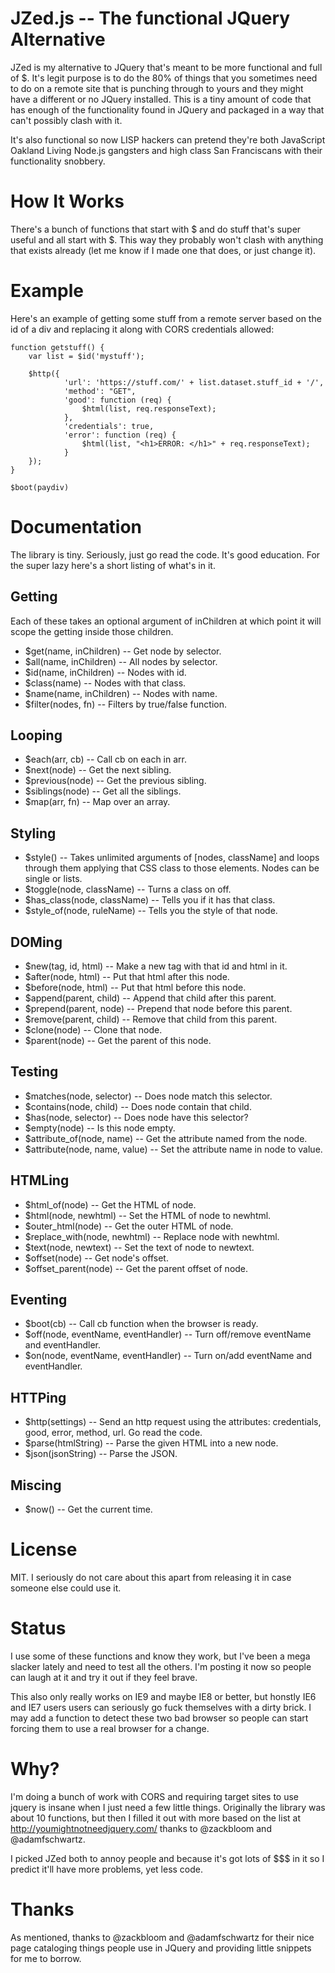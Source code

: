 JZed.js -- The functional JQuery Alternative
====

JZed is my alternative to JQuery that's meant to be more functional and full of
$.  It's legit purpose is to do the 80% of things that you sometimes need to do
on a remote site that is punching through to yours and they might have a
different or no JQuery installed.  This is a tiny amount of code that has
enough of the functionality found in JQuery and packaged in a way that can't
possibly clash with it.

It's also functional so now LISP hackers can pretend they're both JavaScript
Oakland Living Node.js gangsters and high class San Franciscans with their
functionality snobbery.

How It Works
============

There's a bunch of functions that start with $ and do stuff that's super
useful and all start with $. This way they probably won't clash with anything that exists already (let me know if I made one that does, or just change it).

Example
=======

Here's an example of getting some stuff from a remote server based on the id of a div and
replacing it along with CORS credentials allowed:

    function getstuff() {
        var list = $id('mystuff');

        $http({
                'url': 'https://stuff.com/' + list.dataset.stuff_id + '/',
                'method': "GET",
                'good': function (req) {
                    $html(list, req.responseText);
                },
                'credentials': true,
                'error': function (req) {
                    $html(list, "<h1>ERROR: </h1>" + req.responseText);
                }
        });
    }

    $boot(paydiv)

Documentation
=============

The library is tiny. Seriously, just go read the code.  It's good education.  For the super lazy
here's a short listing of what's in it.

Getting
-------

Each of these takes an optional argument of inChildren at which point it
will scope the getting inside those children.

  * $get(name, inChildren) -- Get node by selector.
  * $all(name, inChildren) -- All nodes by selector.
  * $id(name, inChildren) -- Nodes with id.
  * $class(name) -- Nodes with that class.
  * $name(name, inChildren) -- Nodes with name.
  * $filter(nodes, fn) -- Filters by true/false function.

Looping
-------

  * $each(arr, cb) -- Call cb on each in arr.
  * $next(node) -- Get the next sibling.
  * $previous(node) -- Get the previous sibling.
  * $siblings(node) -- Get all the siblings.
  * $map(arr, fn) -- Map over an array.


Styling
-------

  * $style() -- Takes unlimited arguments of [nodes, className] and loops through them applying that CSS class to those elements.  Nodes can be single or lists.
  * $toggle(node, className) -- Turns a class on off.
  * $has\_class(node, className) -- Tells you if it has that class.
  * $style\_of(node, ruleName) -- Tells you the style of that node.


DOMing
------

  * $new(tag, id, html) -- Make a new tag with that id and html in it.
  * $after(node, html) -- Put that html after this node.
  * $before(node, html) -- Put that html before this node.
  * $append(parent, child) -- Append that child after this parent.
  * $prepend(parent, node) -- Prepend that node before this parent.
  * $remove(parent, child) -- Remove that child from this parent.
  * $clone(node) -- Clone that node.
  * $parent(node) -- Get the parent of this node.

Testing
-------

  * $matches(node, selector) -- Does node match this selector.
  * $contains(node, child) -- Does node contain that child.
  * $has(node, selector) -- Does node have this selector?
  * $empty(node) -- Is this node empty.
  * $attribute\_of(node, name) -- Get the attribute named from the node.
  * $attribute(node, name, value) -- Set the attribute name in node to value.

HTMLing
-------

  * $html\_of(node) -- Get the HTML of node.
  * $html(node, newhtml) -- Set the HTML of node to newhtml.
  * $outer\_html(node) -- Get the outer HTML of node.
  * $replace\_with(node, newhtml) -- Replace node with newhtml.
  * $text(node, newtext) -- Set the text of node to newtext.
  * $offset(node) -- Get node's offset.
  * $offset\_parent(node) -- Get the parent offset of node.

Eventing
--------

  * $boot(cb) -- Call cb function when the browser is ready.
  * $off(node, eventName,  eventHandler) -- Turn off/remove eventName and eventHandler.
  * $on(node, eventName, eventHandler) -- Turn on/add eventName and eventHandler.

HTTPing
-------

  * $http(settings) -- Send an http request using the attributes: credentials, good, error, method, url. Go read the code.
  * $parse(htmlString) -- Parse the given HTML into a new node.
  * $json(jsonString) -- Parse the JSON.

Miscing
-------

  * $now() -- Get the current time.


License
=======

MIT. I seriously do not care about this apart from releasing it in case someone
else could use it.


Status
======

I use some of these functions and know they work, but I've been a mega slacker
lately and need to test all the others.  I'm posting it now so people can laugh
at it and try it out if they feel brave.

This also only really works on IE9 and maybe IE8 or better, but honstly IE6
and IE7 users users can seriously go fuck themselves with a dirty brick.
I may add a function to detect these two bad browser so people can start
forcing them to use a real browser for a change.

Why?
====

I'm doing a bunch of work with CORS and requiring target sites to use jquery is
insane when I just need a few little things.  Originally the library was about
10 functions, but then I filled it out with more based on the list at
http://youmightnotneedjquery.com/ thanks to @zackbloom and @adamfschwartz.

I picked JZed both to annoy people and because it's got lots of $$$ in it
so I predict it'll have more problems, yet less code.

Thanks
======

As mentioned, thanks to @zackbloom and @adamfschwartz for their nice page
cataloging things people use in JQuery and providing little snippets
for me to borrow.

